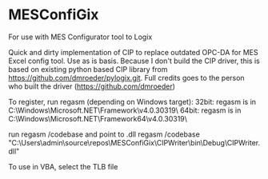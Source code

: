 # MESConfiGix
For use with MES Configurator tool to Logix 

Quick and dirty implementation of CIP to replace outdated OPC-DA for MES Excel config tool.
Use as is basis. Because I don't build the CIP driver, this is based on existing python based CIP library from https://github.com/dmroeder/pylogix.git.
Full credits goes to the person who built the driver (https://github.com/dmroeder)


To register, run regasm (depending on Windows target):
32bit: regasm is in C:\Windows\Microsoft.NET\Framework\v4.0.30319\ 
64bit: regasm is in C:\Windows\Microsoft.NET\Framework64\v4.0.30319\ 

run regasm /codebase and point to .dll
regasm /codebase "C:\Users\admin\source\repos\MESConfiGix\CIPWriter\bin\Debug\CIPWriter.dll"


To use in VBA, select the TLB file

